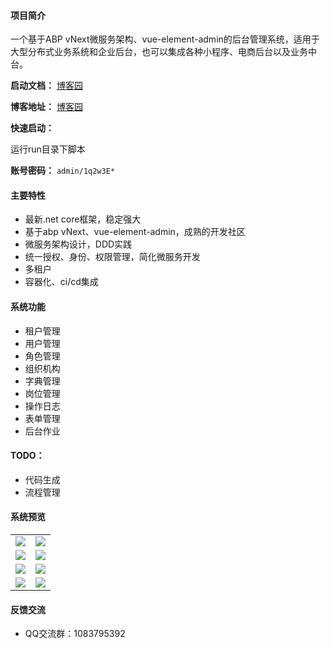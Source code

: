#### 项目简介
一个基于ABP vNext微服务架构、vue-element-admin的后台管理系统，适用于大型分布式业务系统和企业后台，也可以集成各种小程序、电商后台以及业务中台。

**启动文档：** [博客园](https://www.cnblogs.com/william-xu/p/12806810.html)


**博客地址：** [博客园](https://www.cnblogs.com/william-xu/)

**快速启动：**

运行run目录下脚本

**账号密码：** `admin/1q2w3E*`
#### 主要特性
- 最新.net core框架，稳定强大
- 基于abp vNext、vue-element-admin，成熟的开发社区
- 微服务架构设计，DDD实践
- 统一授权、身份、权限管理，简化微服务开发
- 多租户
- 容器化、ci/cd集成
####  系统功能
- 租户管理
- 用户管理
- 角色管理
- 组织机构
- 字典管理
- 岗位管理
- 操作日志
- 表单管理
- 后台作业
#### TODO：
- 代码生成
- 流程管理
#### 系统预览
<table>
    <tr>
        <td><img src="https://i.loli.net/2020/08/05/qxB2NFjKZhUn36g.png"/></td>
        <td><img src="https://i.loli.net/2020/08/07/7pLGg2VdFAvkZ4a.png"/></td>
    </tr>
    <tr>
        <td><img src="https://i.loli.net/2020/09/03/VkmaiMKYLW3wjOH.png"/></td>
        <td><img src="https://i.loli.net/2020/09/03/HplQKFo3a5Ee81x.png"/></td>
    </tr>
    <tr>
        <td><img src="https://i.loli.net/2020/06/16/LJS5Uy7owtNGfgK.png"/></td>
        <td><img src="https://i.loli.net/2020/06/16/yc1LUur8fKDlWgF.png"/></td>
    </tr>
    <tr>
        <td><img src="https://i.loli.net/2020/07/15/MulxvK7mePRJpLQ.png"/></td>
        <td><img src="https://i.loli.net/2020/06/22/UZcrAliMTv7JntO.png"/></td>
    </tr>
</table>

#### 反馈交流
- QQ交流群：1083795392

